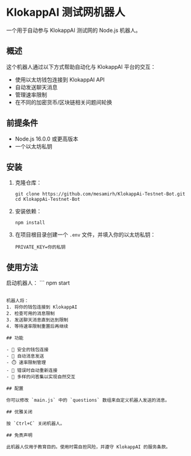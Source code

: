 # KlokappAI 测试网机器人

一个用于自动参与 KlokappAI 测试网的 Node.js 机器人。

## 概述

这个机器人通过以下方式帮助自动化与 KlokappAI 平台的交互：
- 使用以太坊钱包连接到 KlokappAI API
- 自动发送聊天消息
- 管理速率限制
- 在不同的加密货币/区块链相关问题间轮换

## 前提条件

- Node.js 16.0.0 或更高版本
- 一个以太坊私钥

## 安装

1. 克隆仓库：
    ```
    git clone https://github.com/mesamirh/KlokappAi-Testnet-Bot.git
    cd KlokappAi-Testnet-Bot
    ```

2. 安装依赖：
    ```
    npm install
    ```

3. 在项目根目录创建一个 `.env` 文件，并填入你的以太坊私钥：
    ```
    PRIVATE_KEY=你的私钥
    ```

## 使用方法

启动机器人：
    ```
    npm start
   ```

机器人将：
1. 将你的钱包连接到 KlokappAI
2. 检查可用的消息限制
3. 发送聊天消息直到达到限制
4. 等待速率限制重置后再继续

## 功能

- 🔐 安全的钱包连接
- 🤖 自动消息发送
- ⏱️ 速率限制管理
- 🔄 错误时自动重新连接
- 💬 多样的问答集以实现自然交互

## 配置

你可以修改 `main.js` 中的 `questions` 数组来自定义机器人发送的消息。

## 优雅关闭

按 `Ctrl+C` 关闭机器人。

## 免责声明

此机器人仅用于教育目的。使用时需自担风险，并遵守 KlokappAI 的服务条款。

